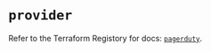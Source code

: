 # `provider`

Refer to the Terraform Registory for docs: [`pagerduty`](https://registry.terraform.io/providers/pagerduty/pagerduty/2.14.4/docs).
